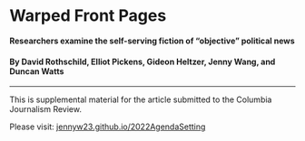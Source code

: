 # Warped Front Pages
**Researchers examine the self-serving fiction of “objective” political news**

#### By David Rothschild, Elliot Pickens, Gideon Heltzer, Jenny Wang, and Duncan Watts 
----

This is supplemental material for the article submitted to the Columbia Journalism Review. 

Please visit: [jennyw23.github.io/2022AgendaSetting](https://jennyw23.github.io/2022AgendaSetting)
